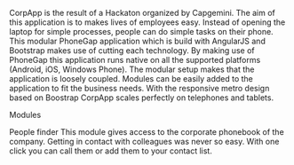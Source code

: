 CorpApp is the result of a Hackaton organized by Capgemini. The aim of this application is to makes lives of employees easy. Instead of opening the laptop for simple processes, people can do simple tasks on their phone. This modular PhoneGap application which is build with AngularJS and Bootstrap makes use of cutting each technology. By making use of PhoneGap this application runs native on all the supported platforms (Android, iOS, Windows Phone). The modular setup makes that the application is loosely coupled. Modules can be easily added to the application to fit the business needs. With the responsive metro design based on Boostrap CorpApp scales perfectly on telephones and tablets.

Modules

People finder
This module gives access to the corporate phonebook of the company. Getting in contact with colleagues was never so easy. With one click you can call them or add them to your contact list.


